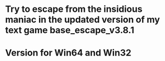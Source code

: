 # Try to escape from the insidious maniac in the updated version of my text game base_escape_v3.8.1
# Version for Win64 and Win32
